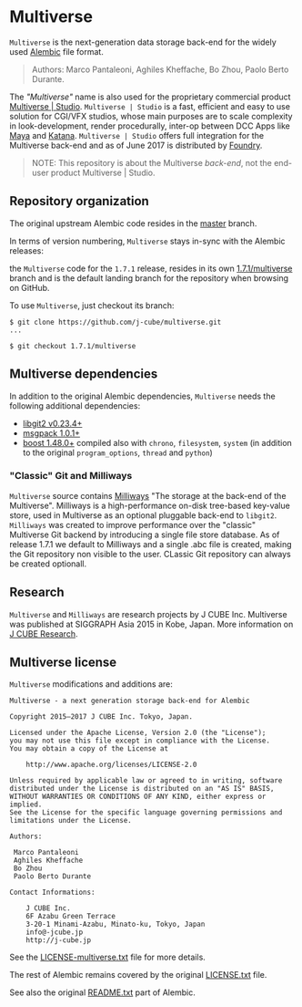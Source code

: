 # Multiverse

`Multiverse` is the next-generation data storage back-end for the widely used [Alembic](https://github.com/alembic/alembic) file format.

> Authors: Marco Pantaleoni, Aghiles Kheffache, Bo Zhou, Paolo Berto Durante.


The _"Multiverse"_ name is also used for the proprietary commercial product [Multiverse | Studio](http://multi-verse.io). `Multiverse | Studio` is a fast, efficient and easy to use solution for CGI/VFX studios, whose main purposes are to scale complexity in look-development, render procedurally, inter-op between DCC Apps like [Maya](https://autodesk.com/products/maya) and [Katana](https://foundry.com/products/katana). `Multiverse | Studio` offers full integration for the Multiverse back-end and as of June 2017 is distributed by [Foundry](https://foundry.com).

> NOTE: This repository is about the Multiverse _back-end_, not the end-user product Multiverse | Studio.

## Repository organization

The original upstream Alembic code resides in the [master](https://github.com/j-cube/multiverse/tree/master) branch.

In terms of version numbering, `Multiverse` stays in-sync with the Alembic releases: 

the `Multiverse` code for the `1.7.1` release, resides in its own [1.7.1/multiverse](https://github.com/j-cube/multiverse/tree/1.7.1/multiverse) branch and is the default landing branch for the repository when browsing on GitHub.

To use `Multiverse`, just checkout its branch:

```
$ git clone https://github.com/j-cube/multiverse.git
...

$ git checkout 1.7.1/multiverse
```


## Multiverse dependencies

In addition to the original Alembic dependencies, `Multiverse` needs the following additional dependencies:

* [libgit2 v0.23.4+](https://github.com/libgit2/libgit2/archive/v0.23.4.tar.gz)
* [msgpack 1.0.1+](https://github.com/msgpack/msgpack-c/releases/download/cpp-1.0.1/msgpack-1.0.1.tar.gz)
* [boost 1.48.0+](http://sourceforge.net/projects/boost/files/boost/1.48.0/boost_1_48_0.tar.bz2/download) compiled also with `chrono`, `filesystem`, `system` (in addition to the original `program_options`, `thread` and `python`)

### "Classic" Git and Milliways

`Multiverse` source contains [Milliways](https://github.com/j-cube/milliways) "The storage at the back-end of the Multiverse". Milliways is a high-performance on-disk tree-based key-value store, used in Multiverse as an optional pluggable back-end to `libgit2`. `Milliways` was created to improve performance over the "classic" Multiverse Git backend by introducing a single file store database. As of release 1.7.1 we default to Milliways and a single .abc file is created, making the Git repository non visible to the user. CLassic Git repository can always be created optionall. 


## Research

`Multiverse` and `Milliways` are research projects by J CUBE Inc. Multiverse was published at SIGGRAPH Asia 2015 in Kobe, Japan. More information on [J CUBE Research](http://j-cube.jp/research).

## Multiverse license

`Multiverse` modifications and additions are:

```
Multiverse - a next generation storage back-end for Alembic

Copyright 2015—2017 J CUBE Inc. Tokyo, Japan.     
                                                                     
Licensed under the Apache License, Version 2.0 (the "License");         
you may not use this file except in compliance with the License.        
You may obtain a copy of the License at                                 
                                                                        
    http://www.apache.org/licenses/LICENSE-2.0                          
                                                                        
Unless required by applicable law or agreed to in writing, software     
distributed under the License is distributed on an "AS IS" BASIS,       
WITHOUT WARRANTIES OR CONDITIONS OF ANY KIND, either express or implied.
See the License for the specific language governing permissions and     
limitations under the License.                             

```

```
Authors:

 Marco Pantaleoni
 Aghiles Kheffache
 Bo Zhou
 Paolo Berto Durante
```

```
Contact Informations:

    J CUBE Inc.                                                          
    6F Azabu Green Terrace                                                   
    3-20-1 Minami-Azabu, Minato-ku, Tokyo, Japan                                 
    info@-jcube.jp                                                           
    http://j-cube.jp
```

See the [LICENSE-multiverse.txt](LICENSE-multiverse.txt) file for more details.

The rest of Alembic remains covered by the original [LICENSE.txt](LICENSE.txt) file.

See also the original [README.txt](README.txt) part of Alembic.
